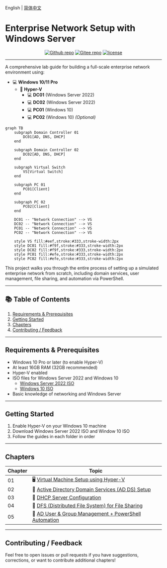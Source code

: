 English | [简体中文](README_zh-hans.md)

# Enterprise Network Setup with Windows Server

<p align="center">
    <a href="https://github.com/hexwarrior6/Enterprise-Network-Setup-with-Windows-Server"><img alt="Github repo" src="https://img.shields.io/github/last-commit/hexwarrior6/Enterprise-Network-Setup-with-Windows-Server?logo=github"></a>
    <a href="https://gitee.com/HexWarrior6/enterprise-network-setup-with-windows-server"><img alt="Gitee repo" src="https://img.shields.io/badge/Gitee-repo-red?logo=gitee"></a>
    <a href="https://github.com/hexwarrior6/Enterprise-Network-Setup-with-Windows-Server/blob/master/LICENSE"><img alt="license" src="https://img.shields.io/github/license/hexwarrior6/Enterprise-Network-Setup-with-Windows-Server.svg?color=blue"></a></p>

---

A comprehensive lab guide for building a full-scale enterprise network environment using:

- 💻 **Windows 10/11 Pro**
  - 🤖 **Hyper-V**
    - 💻 **DC01** (Windows Server 2022)
    - 💻 **DC02** (Windows Server 2022)
    - 💻 **PC01** (Windows 10)
    - 💻 **PC02** (Windows 10) *(Optional)*

```mermaid
graph TB
    subgraph Domain Controller 01
        DC01[AD, DNS, DHCP]
    end

    subgraph Domain Controller 02
        DC02[AD, DNS, DHCP]
    end

    subgraph Virtual Switch
        VS[Virtual Switch]
    end

    subgraph PC 01
        PC01[Client]
    end

    subgraph PC 02
        PC02[Client]
    end

    DC01 -- "Network Connection" --> VS
    DC02 -- "Network Connection" --> VS
    PC01 -- "Network Connection" --> VS
    PC02 -- "Network Connection" --> VS

    style VS fill:#eef,stroke:#333,stroke-width:2px
    style DC01 fill:#f9f,stroke:#333,stroke-width:2px
    style DC02 fill:#f9f,stroke:#333,stroke-width:2px
    style PC01 fill:#efe,stroke:#333,stroke-width:2px
    style PC02 fill:#efe,stroke:#333,stroke-width:2px
```

This project walks you through the entire process of setting up a simulated enterprise network from scratch, including domain services, user management, file sharing, and automation via PowerShell.

---

## 📚 Table of Contents

1. [Requirements & Prerequisites](#requirements--prerequisites)
2. [Getting Started](#getting-started)
3. [Chapters](#chapters)
4. [Contributing / Feedback](#contributing--feedback)

---

## Requirements & Prerequisites

- Windows 10 Pro or later (to enable Hyper-V)
- At least 16GB RAM (32GB recommended)
- Hyper-V enabled
- ISO files for Windows Server 2022 and Windows 10
  - [Windows Server 2022 ISO](https://www.microsoft.com/evalcenter/download-windows-server-2022)
  - [Windows 10 ISO](https://www.microsoft.com/software-download/windows10ISO)
- Basic knowledge of networking and Windows Server

---

## Getting Started

1. Enable Hyper-V on your Windows 10 machine
2. Download Windows Server 2022 ISO and Window 10 ISO
3. Follow the guides in each folder in order

---

## Chapters

| Chapter | Topic                                                                                      |
|---------|--------------------------------------------------------------------------------------------|
| 01      | 🖥️ [Virtual Machine Setup using Hyper-V](01_VM_Setup/README.md)                           |
| 02      | 🔐 [Active Directory Domain Services (AD DS) Setup](02_AD_Domain/README.md)                |
| 03      | 📡 [DHCP Server Configuration](03_DHCP_Server/README.md)                                   |
| 04      | 📁 [DFS (Distributed File System) for File Sharing](04_DFS_File_Sharing/README.md)         |
| 05      | 👥 [AD User & Group Management + PowerShell Automation](05_Auto_User_Management/README.md) |

---

## Contributing / Feedback

Feel free to open issues or pull requests if you have suggestions, corrections, or want to contribute additional chapters!
